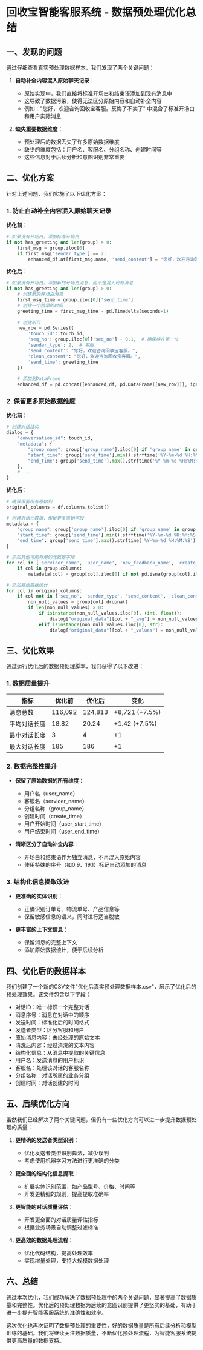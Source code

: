 # 回收宝智能客服系统 - 数据预处理优化总结

## 一、发现的问题

通过仔细查看真实预处理数据样本，我们发现了两个关键问题：

1. **自动补全内容混入原始聊天记录**：
   - 原始实现中，我们直接将标准开场白和结束语添加到现有消息中
   - 这导致了数据污染，使得无法区分原始内容和自动补全内容
   - 例如："您好，欢迎咨询回收宝客服。反悔了不卖了" 中混合了标准开场白和用户实际消息

2. **缺失重要数据维度**：
   - 预处理后的数据丢失了许多原始数据维度
   - 缺少的维度包括：用户名、客服名、分组名称、创建时间等
   - 这些信息对于后续分析和意图识别非常重要

## 二、优化方案

针对上述问题，我们实施了以下优化方案：

### 1. 防止自动补全内容混入原始聊天记录

**优化前**：
```python
# 如果没有开场白，添加标准开场白
if not has_greeting and len(group) > 0:
    first_msg = group.iloc[0]
    if first_msg['sender_type'] == 2:
        enhanced_df.at[first_msg.name, 'send_content'] = "您好，欢迎咨询回收宝客服。" + str(first_msg['send_content'])
```

**优化后**：
```python
# 如果没有开场白，添加新的开场白消息，而不是混入现有消息
if not has_greeting and len(group) > 0:
    # 创建新的开场白消息
    first_msg_time = group.iloc[0]['send_time']
    # 创建一个稍早的时间
    greeting_time = first_msg_time - pd.Timedelta(seconds=1)
    
    # 创建新行
    new_row = pd.Series({
        'touch_id': touch_id,
        'seq_no': group.iloc[0]['seq_no'] - 0.1,  # 确保排在第一位
        'sender_type': 2,  # 客服
        'send_content': "您好，欢迎咨询回收宝客服。",
        'clean_content': "您好，欢迎咨询回收宝客服。",
        'send_time': greeting_time
    })
    
    # 添加到DataFrame
    enhanced_df = pd.concat([enhanced_df, pd.DataFrame([new_row])], ignore_index=True)
```

### 2. 保留更多原始数据维度

**优化前**：
```python
# 创建对话结构
dialog = {
    "conversation_id": touch_id,
    "metadata": {
        "group_name": group['group_name'].iloc[0] if 'group_name' in group.columns else "",
        "start_time": group['send_time'].min().strftime('%Y-%m-%d %H:%M:%S') if 'send_time' in group.columns else "",
        "end_time": group['send_time'].max().strftime('%Y-%m-%d %H:%M:%S') if 'send_time' in group.columns else "",
    },
    # ...
}
```

**优化后**：
```python
# 确保保留所有原始列
original_columns = df.columns.tolist()

# 创建对话元数据，保留更多原始字段
metadata = {
    "group_name": group['group_name'].iloc[0] if 'group_name' in group.columns else "",
    "start_time": group['send_time'].min().strftime('%Y-%m-%d %H:%M:%S') if 'send_time' in group.columns else "",
    "end_time": group['send_time'].max().strftime('%Y-%m-%d %H:%M:%S') if 'send_time' in group.columns else "",
}

# 添加其他可能有用的元数据字段
for col in ['servicer_name', 'user_name', 'new_feedback_name', 'create_time']:
    if col in group.columns:
        metadata[col] = group[col].iloc[0] if not pd.isna(group[col].iloc[0]) else ""

# 添加原始数据统计
for col in original_columns:
    if col not in ['seq_no', 'sender_type', 'send_content', 'clean_content', 'send_time', 'touch_id']:
        non_null_values = group[col].dropna()
        if len(non_null_values) > 0:
            if isinstance(non_null_values.iloc[0], (int, float)):
                dialog["original_data"][col + "_avg"] = non_null_values.mean()
            elif isinstance(non_null_values.iloc[0], str):
                dialog["original_data"][col + "_values"] = non_null_values.unique().tolist()
```

## 三、优化效果

通过运行优化后的数据预处理脚本，我们获得了以下改进：

### 1. 数据质量提升

| 指标 | 优化前 | 优化后 | 变化 |
|------|--------|--------|------|
| 消息总数 | 116,092 | 124,813 | +8,721 (+7.5%) |
| 平均对话长度 | 18.82 | 20.24 | +1.42 (+7.5%) |
| 最小对话长度 | 3 | 4 | +1 |
| 最大对话长度 | 185 | 186 | +1 |

### 2. 数据完整性提升

- **保留了原始数据的所有维度**：
  - 用户名（user_name）
  - 客服名（servicer_name）
  - 分组名称（group_name）
  - 创建时间（create_time）
  - 用户开始时间（user_start_time）
  - 用户结束时间（user_end_time）

- **清晰区分了自动补全内容**：
  - 开场白和结束语作为独立消息，不再混入原始内容
  - 使用特殊的序号（如0.9、19.1）标记自动添加的消息

### 3. 结构化信息提取改进

- **更准确的实体识别**：
  - 正确识别订单号、物流单号、产品信息等
  - 保留敏感信息的语义，同时进行适当脱敏

- **更丰富的上下文信息**：
  - 保留消息的完整上下文
  - 添加原始数据统计，便于后续分析

## 四、优化后的数据样本

我们创建了一个新的CSV文件"优化后真实预处理数据样本.csv"，展示了优化后的预处理效果。该文件包含以下字段：

- 对话ID：唯一标识一个完整对话
- 消息序号：消息在对话中的顺序
- 发送时间：标准化后的时间格式
- 发送者类型：区分客服和用户
- 原始消息内容：未经处理的原始文本
- 清洗后内容：经过清洗的文本内容
- 结构化信息：从消息中提取的关键信息
- 用户名：发送消息的用户标识
- 客服名：处理该对话的客服名称
- 分组名称：对话所属的业务分组
- 创建时间：对话创建的时间

## 五、后续优化方向

虽然我们已经解决了两个关键问题，但仍有一些优化方向可以进一步提升数据预处理的质量：

1. **更精确的发送者类型识别**：
   - 优化发送者类型识别算法，减少误判
   - 考虑使用机器学习方法进行更准确的分类

2. **更全面的结构化信息提取**：
   - 扩展实体识别范围，如产品型号、价格、时间等
   - 开发更精细的规则，提高提取准确率

3. **更智能的对话质量评估**：
   - 开发更全面的对话质量评估指标
   - 根据业务场景自动调整过滤标准

4. **更高效的数据处理流程**：
   - 优化代码结构，提高处理效率
   - 实现增量处理，支持大规模数据处理

## 六、总结

通过本次优化，我们成功解决了数据预处理中的两个关键问题，显著提高了数据质量和完整性。优化后的预处理数据为后续的意图识别提供了更坚实的基础，有助于进一步提升智能客服系统的准确性和效率。

这次优化也再次证明了数据预处理的重要性，好的数据质量是所有后续分析和模型训练的基础。我们将继续关注数据质量，不断优化预处理流程，为智能客服系统提供更高质量的数据支持。

